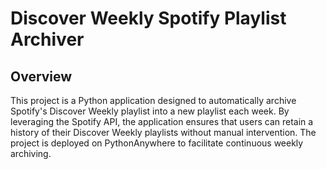 # Discover Weekly Spotify Playlist Archiver
## Overview
This project is a Python application designed to automatically archive Spotify's Discover Weekly playlist into a new playlist each week. By leveraging the Spotify API, the application ensures that users can retain a history of their Discover Weekly playlists without manual intervention. The project is deployed on PythonAnywhere to facilitate continuous weekly archiving.

